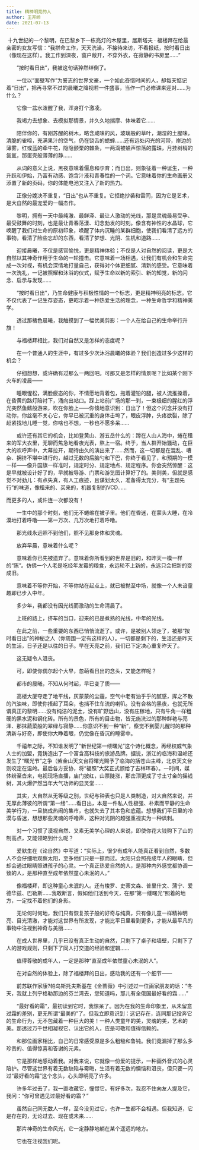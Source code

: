 ```yaml
---
title: 精神明亮的人 
author: 王开岭
date: 2021-07-13
---
```


​  十九世纪的一个黎明，在巴黎乡下一栋亮灯的木屋里，居斯塔夫 · 福楼拜在给最亲密的女友写信：“我拼命工作，天天洗澡，不接待来访，不看报纸，按时看日出（像现在这样）。我工作到深夜，窗户敞开，不穿外衣，在寂静的书房里……”

　　“按时看日出”，我被这句话猝然绊倒了。

　　一位以“面壁写作”为誓志的世界文豪，一个如此吝惜时间的人，却每天惦记着“日出”，把再寻常不过的晨曦之降视若一件盛事，当作一门必修课来迎对……为什么？

　　它像一盆水泼醒了我，浑身打个激凌。

　　我竭力去想象、去模拟那情景，并久久地揣摩、体味着它……

　　陪伴你的，有刚苏醒的树木，略含咸味的风，玻璃般的草叶，潮湿的土腥味，清脆的雀啼，充满果汁的空气，仍在饶舌的蟋蟀……还有远处闪光的河带，岸边的薄雾，红或蓝的牵牛花，隐隐颤栗的棘条，一两滴被蛐声惊落的露珠，月挂树梢的氤氲，那蛋壳般薄薄的静……

　　从词的意义上说，黑夜意味着偃息和孕育；而日出，则象征着一种诞生，一种升跃和伊始，乃富有动感、饱含汁液和青春性的一个词。它意味着你的生命画册又添置了新的页码，你的体能电池又注入了新的热力。

　　正像分娩决不重复，“日出”也从不重复。它拒绝抄袭和雷同，因为它是艺术，是大自然的最宠爱的一幅杰作。

　　黎明，拥有一天中最纯澈、最鲜泽、最让人激动的光线，那是灵魂最易受孕、最受鼓舞的时刻，也是最让青春荡漾、幻念勃发的时刻。像含有神性的水晶球，它唤醒了我们对生命的原初印象，唤醒了体内沉睡的某群细胞，使我们看清了远方的事物，看清了险些忘却的东西，看清了梦想、光阴、生机和道路……

　　迎接晨曦，不仅是感官愉悦，更是精神体验；不仅是人对自然的阅读，更是大自然以其神奇作用于生命的一轮撞击。它意味着一场相遇，让我们有机会和生命完成一次对视，有机会深情地打量自己，获得对个体更细腻、清新的感受。它意味着一次洗礼，一记被照耀和沐浴的仪式，赋予生命以新的索引、新的知觉，新的闪念、启示与发现……

　　“按时看日出”，乃生命健康与积极性情的一个标志，更是精神明亮的标志。它不仅代表了一记生存姿态，更昭示着一种热爱生活的理念，一种生命哲学和精神美学。

　　透过那橘色晨曦，我触摸到了一幅优美剪影：一个人在给自己的生命举行升旗！

　　与福楼拜相比，我们对自然又是怎样的态度呢？

　　在一个普通人的生涯中，有过多少次沐浴晨曦的体验？我们创造过多少这样的机会？

　　仔细想想，或许确有过那么一两回吧。可那又是怎样的情景呢？比如某个刚下火车的凌晨——

　　睡眼惺松，满脸疲态的你，不情愿地背着包，拖着灌铅的腿，被人流推搡着，在昏黄的路灯陪衬下，涌向出站口。踩上站前广场的那一刹，一束极细的腥红的浮光突然鱼鳍般游来，吹在你脸上——你倏地意识到：日出了！但这个闪念并没有打动你，你丝毫不关心它，你早已被沉重的身体击垮了，眼皮浮肿，头疼欲裂，除了赶紧找地儿睡一觉，你啥也不想，一秒也不愿多呆……

　　或许还有其它的机会，比如登黄山、游五岳什么的：蹲在人山人海中，蜷在租来的军大衣里，无聊而焦急地看夜光表，熬上一宿。终于，当人群开始骚动，在巨大的欢呼声中，大幕拉开，期待由久的演出来了……然而，这一切都是在混乱、嘈杂、拥挤不堪中进行的，越过无数的后脑勺和下巴，你终于看见了，和预期的一模一样——像升国旗一样准时，规定时分、规定地点、规定程序。你会突然惊醒：这是早就被设计好了的，早就被导游、门票和游览图计算好了的。美则美，但就是感觉不对劲儿：有点失真，有人工痕迹，且谋划太久，准备得太充分，有“主题先行”的味道，像租来的、买来的，机器复制的VCD……

而更多的人，或许连一次都没有！

　　一生中的那个时刻，他们无不蜷缩在被子里。他们在昏迷，在蒙头大睡，在冷漠地打着呼噜——第一万次、几万次地打着呼噜。

　　那光线永远照不到他们，照不见那身体和灵魂。

　　放弃早晨，意味着什么呢？

　　意味着你已先被遗弃了。意味着你所看到的世界是旧的，和昨天一模一样的“陈”。仿佛一个人老是吃经年发霉的粮食，永远轮不上新的，永远只会把新的变成旧。

　　意味着不等你开始，不等你站在起点上，就已被抛至中场，就像一个人未谙童趣即已步入中年。

　　多少年，我都没有因光线而激动的生命清晨了。

　　上班的路上，挤车的当口，迎来的已是煮熟的光线，中年的光线。

　　在此之前，一些重要的东西已悄悄流逝了。或许，是被别人领走了，被那“按时看日出”的神秘之人（你周围一定有这样的人）。一切都是剩下的，生活还是昨天的生活，日子还是以往的日子。早在天亮之前，我们已下定决心重复昨天了。

　　这无疑令人沮丧。

　　可，即使你偶尔起个大早，忽萌看日出的念头，又能怎样呢？

　　都市的晨曦，不知从何时起，早已变了质——

　　高楼大厦夺走了地平线，灰蒙蒙的尘霾，空气中老有油乎乎的腻感，挥之不散的汽油味，即使你捂起了耳朵，也挡不住车流的喇叭。没有合格的黑夜，也就无所谓真正的黎明……没有纯洁的泥土，没有旷野远山，没有庄稼地，只有牛角一样粗硬的黑水泥和钢化砖。所有的景色，所有的目击物，皆无施洗过的那种鲜艳与亮泽、那抹蔬菜般的翠绿与寂静……你意识不到一种“新”，察觉不到婴儿醒时的那种清新与好奇，即使你大睁着眼，仍觉像在昏沉的睡雾中。

　　千禧年之际，不知谁发明了“新世纪第一缕曙光”这个诗化概念，再经权威气象人士的加盟，竟铸造出了一个富含高科技的旅游品牌。据说，浙江的临海和温岭还发生了“曙光节”之争（紫金山天文台将曙光赐予了临海的括苍山主峰，北京天文台则咬定在温岭。最后各方妥协，将“福照”大奖正式颁给了吉林珲春）。一时间，媒体纷至沓来，电视现场直播，庙门披红，山票陡涨，那峦顶更成了寸土寸金的摇钱树，其火爆俨然当年大气功师的显灵堂……

　　其实，大自然从无等级之别，世纪与钟表也只是人类制造，对大自然来说，并无厚此薄彼的所谓“第一缕”……看日出，本是一件私人性极强、朴素而平静的生命美学行为，一旦搞成热闹的集市，也就失去了其本色和底蕴。想想我们平日里的冷漠与昏迷，想想那些灵魂的呼噜声，这种对光阴的超强重视实为一种讽刺。

　　对一个习惯了漠视自然、又素无美学心理的人来说，即使你花大钱购下了山的制高点，又能领略到什么呢？

　　爱默生在《论自然》中写道：“实际上，很少有成年人能真正看到自然，多数人不会仔细地观察太阳，至多他们只是一掠而过。太阳只会照亮成年人的眼睛，但却会通过眼睛照进孩子的心灵。一个真正热爱自然的人，是那种内外感觉都协调一致的人，是那种直至成年依然童心未泯的人。”

　　像福楼拜，即这种童心未泯的人。还有梭罗、史蒂文森、普里什文、蒲宁、爱德华兹、巴勒斯……我敢断言，假如他们活到今天，在那“第一缕曙光”照着的地方，一定找不着他们的身影。

　　无论何时何地，我们只有恢复孩子般的好奇与纯真，只有像儿童一样精神明亮、目光清澈，才能对这世界有所发现，才能比平日里看到更多，才能从最平凡的事物中注视到神奇与美丽……

　　在成人世界里，几乎已没有真正生动的自然，只剩下了桌子和墙壁，只剩下了人的游戏规则，只剩下了同人打交道的经验和逻辑……

　　值得尊敬的成年人，一定是那种“直至成年依然童心未泯的人”。

　　在对自然的体验上，除了福楼拜的日出，感动我的还有一个细节——

　　前苏联作家康?帕乌斯托夫斯基在《金蔷薇》中引述过一位画家朋友的话：“冬天，我就上列宁格勒那边的芬兰湾去，您知道吗，那儿有全俄国最好看的霜……”

　　“最好看的霜”，最初读到它时，我惊呆了。因为在我的生命印象里，从未留意过霜的差别，更无所谓“最美的”了。但我立即意识到：这记存在，连同那记投奔它的生命行为，无不包藏着一种巨大的美！一种人类童年的美，灵魂的美，艺术的美。那透过万千世相凝视它、认出它的人，应是可敬和值得信赖的。

　　和那位画家相比，自己的日常感受原是多么粗糙和鲁钝。我们竟漏掉了那么多珍贵的、值得惊喜和答谢的元素。

　　它是那样地感动着我。对我来说，它就像一份爱的提示，一种画外音式的心灵陪护。尽管这世界有着无数缺陷与霉晦，生活有着无数的懊恼和沮丧，但只要一闪过“最好看的霜”这个念头，心头即明亮了许多。

　　许多年过去了，我一直收藏它，憧憬它。有好多次，我忍不住向友人提及它，我问：“你可曾遇见过最好看的霜？”

　　虽然自己同无数人一样，至今没见过它，也许一生都不会相遇。但我知道，它是存在的，无论过去、现在或未来……

　　那片神奇的生命风光，它一定静静地躺在某个遥远的地方。

　　它也在注视我们呢。
